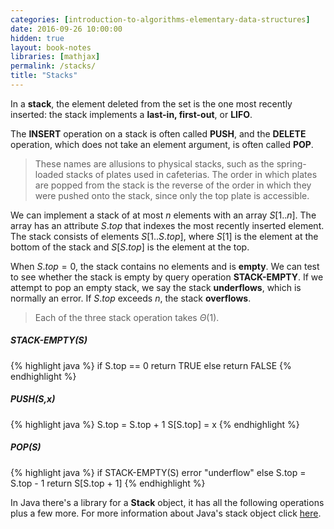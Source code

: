 ```yaml
---
categories: [introduction-to-algorithms-elementary-data-structures]
date: 2016-09-26 10:00:00
hidden: true
layout: book-notes
libraries: [mathjax]
permalink: /stacks/
title: "Stacks"
---
```


In a __stack__, the element deleted from the set is the one most recently inserted: the stack implements a __last-in, first-out__, or __LIFO__.

The __INSERT__ operation on a stack is often called __PUSH__, and the __DELETE__ operation, which does not take an element argument, is often called __POP__.

> These names are allusions to physical stacks, such as the spring-loaded stacks of plates used in cafeterias. The order in which plates are popped from the stack is the reverse of the order in which they were pushed onto the stack, since only the top plate is accessible.

We can implement a stack of at most $n$ elements with an array $S[1..n]$. The array has an attribute $S.top$ that indexes the most recently inserted element. The stack consists of elements $S[1..S.top]$, where $S[1]$ is the element at the bottom of the stack and $S[S.top]$ is the element at the top.

When $S.top = 0$, the stack contains no elements and is __empty__. We can test to see whether the stack is empty by query operation __STACK-EMPTY__. If we attempt to pop an empty stack, we say the stack __underflows__, which is normally an error. If $S.top$ exceeds $n$, the stack __overflows__.

> Each of the three stack operation takes $\Theta(1)$.

##### STACK-EMPTY(S)

{% highlight java %}
  if S.top == 0
    return TRUE
  else return FALSE
{% endhighlight %}

##### PUSH(S,x)

{% highlight java %}
  S.top = S.top + 1
  S[S.top] = x
{% endhighlight %}

##### POP(S)

{% highlight java %}
  if STACK-EMPTY(S)
    error "underflow"
  else S.top = S.top - 1
    return S[S.top + 1]
{% endhighlight %}

In Java there's a library for a __Stack__ object, it has all the following operations plus a few more. For more information about Java's stack object click <a href="http://docs.oracle.com/javase/7/docs/api/java/util/Stack.html" target="_blank">here</a>.